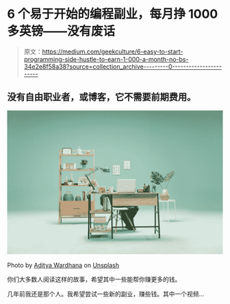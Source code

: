 # 6 个易于开始的编程副业，每月挣 1000 多英镑——没有废话

> 原文：<https://medium.com/geekculture/6-easy-to-start-programming-side-hustle-to-earn-1-000-a-month-no-bs-34e2e8f58a38?source=collection_archive---------0----------------------->

## 没有自由职业者，或博客，它不需要前期费用。

![](img/e46517bfe26db010a1e1c50635e8f86a.png)

Photo by [Aditya Wardhana](https://unsplash.com/@wardhanaaditya?utm_source=medium&utm_medium=referral) on [Unsplash](https://unsplash.com?utm_source=medium&utm_medium=referral)

你们大多数人阅读这样的故事，希望其中一些能帮你赚更多的钱。

几年前我还是那个人。我希望尝试一些新的副业，赚些钱。其中一个视频…
